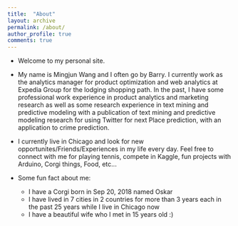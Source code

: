 ```yaml
---
title:  "About"
layout: archive
permalink: /about/
author_profile: true
comments: true
---
```

* Welcome to my personal site.

* My name is Mingjun Wang and I often go by Barry. I currently work as the analytics manager for product optimization and web analytics at Expedia Group for the lodging shopping path. In the past, I have some professional work experience in product analytics and marketing research as well as some research experience in text mining and predictive modeling with a publication of text mining and predictive modeling research for using Twitter for next Place prediction, with an application to crime prediction. 

* I currently live in Chicago and look for new opportunites/Friends/Experiences in my life every day. Feel free to connect with me for playing tennis, compete in Kaggle, fun projects with Arduino, Corgi things, Food, etc...

* Some fun fact about me:
    * I have a Corgi born in Sep 20, 2018 named Oskar
    * I have lived in 7 cities in 2 countries for more than 3 years each in the past 25 years while I live in Chicago now
    * I have a beautiful wife who I met in 15 years old :)